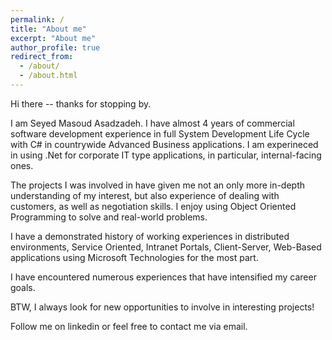 ```yaml
---
permalink: /
title: "About me"
excerpt: "About me"
author_profile: true
redirect_from: 
  - /about/
  - /about.html
---
```


Hi there -- thanks for stopping by.

I am Seyed Masoud Asadzadeh. I have almost 4 years of commercial software development experience in full System Development Life Cycle with C# in countrywide Advanced Business applications. I am experineced in using .Net for corporate IT type applications, in particular, internal-facing ones.

The projects I was involved in have given me not an only more in-depth understanding of my interest, but also experience of dealing with customers, as well as negotiation skills. I enjoy using Object Oriented Programming to solve and real-world problems. 

I have a demonstrated history of working experiences in distributed environments, Service Oriented, Intranet Portals, Client-Server, Web-Based applications using Microsoft Technologies for the most part. 

I have encountered numerous experiences that have intensified my career goals. 

BTW, I always look for new opportunities to involve in interesting projects! 

Follow me on linkedin or feel free to contact me via email.

